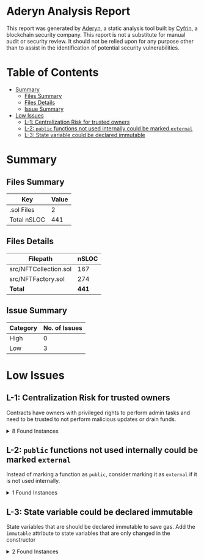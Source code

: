 # Aderyn Analysis Report

This report was generated by [Aderyn](https://github.com/Cyfrin/aderyn), a static analysis tool built by [Cyfrin](https://cyfrin.io), a blockchain security company. This report is not a substitute for manual audit or security review. It should not be relied upon for any purpose other than to assist in the identification of potential security vulnerabilities.
# Table of Contents

- [Summary](#summary)
  - [Files Summary](#files-summary)
  - [Files Details](#files-details)
  - [Issue Summary](#issue-summary)
- [Low Issues](#low-issues)
  - [L-1: Centralization Risk for trusted owners](#l-1-centralization-risk-for-trusted-owners)
  - [L-2: `public` functions not used internally could be marked `external`](#l-2-public-functions-not-used-internally-could-be-marked-external)
  - [L-3: State variable could be declared immutable](#l-3-state-variable-could-be-declared-immutable)


# Summary

## Files Summary

| Key | Value |
| --- | --- |
| .sol Files | 2 |
| Total nSLOC | 441 |


## Files Details

| Filepath | nSLOC |
| --- | --- |
| src/NFTCollection.sol | 167 |
| src/NFTFactory.sol | 274 |
| **Total** | **441** |


## Issue Summary

| Category | No. of Issues |
| --- | --- |
| High | 0 |
| Low | 3 |


# Low Issues

## L-1: Centralization Risk for trusted owners

Contracts have owners with privileged rights to perform admin tasks and need to be trusted to not perform malicious updates or drain funds.

<details><summary>8 Found Instances</summary>


- Found in src/NFTCollection.sol [Line: 12](src/NFTCollection.sol#L12)

	```solidity
	contract NFTCollection is ERC721, Ownable {
	```

- Found in src/NFTCollection.sol [Line: 222](src/NFTCollection.sol#L222)

	```solidity
	    function withdraw() external onlyOwner {
	```

- Found in src/NFTCollection.sol [Line: 236](src/NFTCollection.sol#L236)

	```solidity
	    function setMaxSupply(uint256 _newMaxSupply) external onlyOwner{ 
	```

- Found in src/NFTCollection.sol [Line: 243](src/NFTCollection.sol#L243)

	```solidity
	    function setMaxTime(uint256 _newMaxTime) external onlyOwner{ 
	```

- Found in src/NFTCollection.sol [Line: 250](src/NFTCollection.sol#L250)

	```solidity
	    function changePlatformFee(uint256 _newPlatformFee) external onlyOwner{ 
	```

- Found in src/NFTFactory.sol [Line: 8](src/NFTFactory.sol#L8)

	```solidity
	contract AIBasedNFTFactory is Ownable {
	```

- Found in src/NFTFactory.sol [Line: 234](src/NFTFactory.sol#L234)

	```solidity
	    function setGenerateFee(uint256 _newFee) external onlyOwner{
	```

- Found in src/NFTFactory.sol [Line: 245](src/NFTFactory.sol#L245)

	```solidity
	    function withdraw() external onlyOwner {
	```

</details>



## L-2: `public` functions not used internally could be marked `external`

Instead of marking a function as `public`, consider marking it as `external` if it is not used internally.

<details><summary>1 Found Instances</summary>


- Found in src/NFTCollection.sol [Line: 167](src/NFTCollection.sol#L167)

	```solidity
	function tokenURI(uint256 tokenId) public view override returns (string memory) {
	```

</details>



## L-3: State variable could be declared immutable

State variables that are should be declared immutable to save gas. Add the `immutable` attribute to state variables that are only changed in the constructor

<details><summary>2 Found Instances</summary>


- Found in src/NFTCollection.sol [Line: 29](src/NFTCollection.sol#L29)

	```solidity
	    string public imageURL;
	```

- Found in src/NFTCollection.sol [Line: 33](src/NFTCollection.sol#L33)

	```solidity
	    string public description;
	```

</details>



